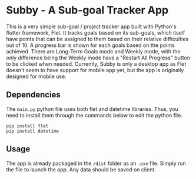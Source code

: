 # Subby - A Sub-goal Tracker App

This is a very simple sub-goal / project tracker app built with Python's flutter framework, Flet. It tracks goals based on its sub-goals, which itself have points that can be assigned to them based on their relative difficulties out of 10. A progress bar is shown for each goals based on the points achieved. There are Long-Term Goals mode and Weekly mode, with the only difference being the Weekly mode have a "Restart All Progress" button to be clicked when needed. Currently, Subby is only a desktop app as Flet doesn't seem to have support for mobile app yet, but the app is originally designed for mobile use.

## Dependencies

The `main.py` python file uses both flet and datetime libraries. Thus, you need to install them through the commands below to edit the python file.
```
pip install flet
pip install datetime
```

## Usage

The app is already packaged in the `/dist` folder as an `.exe` file. Simply run the file to launch the app. Any data should be saved on client.
